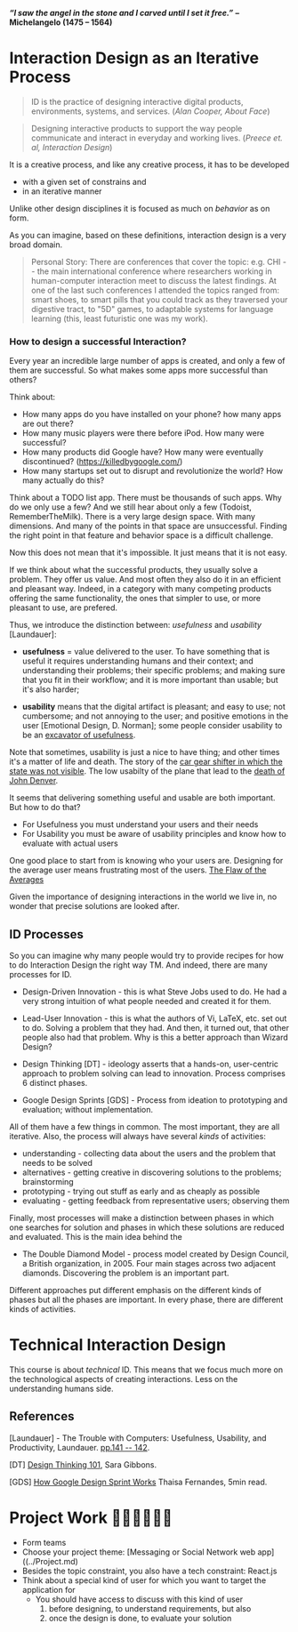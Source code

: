 
_**“I saw the angel in the stone and I carved until I set it free.”**_ **– Michelangelo (1475 – 1564)**

# Interaction Design as an Iterative  Process

> ID is the practice of designing interactive digital products, environments, systems, and services. (*Alan Cooper, About Face*)

> Designing interactive products to support the way people communicate and interact in everyday and working lives. (*Preece et. al, Interaction Design*)

It is a creative process, and like any creative process, it has to be developed

- with a given set of constrains and 
- in an iterative manner

Unlike other design disciplines it is focused as much on *behavior* as on form.

As you can imagine, based on these definitions, interaction design is a very broad domain. 

> Personal Story: There are conferences that cover the topic: e.g. CHI -- the main international conference where researchers working in human-computer interaction meet to discuss the latest findings. At one of the last such conferences I attended the topics ranged from: smart shoes, to smart pills that you could track as they traversed your digestive tract, to "5D" games, to adaptable systems for language learning (this, least futuristic one was my work). 

### How to design a successful Interaction?
Every year an incredible large number of apps is created, and only a few of them are successful. So what makes some apps more successful than others? 

Think about:
 
 - How many apps do you have installed on your phone? how many apps are out there?
 - How many music players were there before iPod. How many were successful? 
 - How many products did Google have? How many were eventually discontinued? (https://killedbygoogle.com/)
 - How many startups set out to disrupt and revolutionize the world? How many actually do this? 

Think about a TODO list app. There must be thousands of such apps. Why do we only use a few? And we still hear about only a few (Todoist, RememberTheMilk). There is a very large design space. With many dimensions. And many of the points in that space are unsuccessful. Finding the right point in that feature and behavior space is a difficult challenge. 

Now this does not mean that it's impossible. It just means that it is not easy. 

If we think about what the successful products, they usually solve a problem. They offer us value. And most often they also do it in an efficient and pleasant way. Indeed, in a category with many competing products offering the same functionality, the ones that simpler to use, or more pleasant to use, are prefered. 

Thus, we introduce the distinction between: *usefulness* and *usability* [Laundauer]: 

* **usefulness** = value delivered to the user. To have something that is useful it requires understanding humans and their context; and understanding their problems; their specific problems; and making sure that you fit in their workflow; and it is more important than usable; but it's also harder; 

* **usability** means that the digital artifact is pleasant; and easy to use; not cumbersome; and not annoying to the user; and positive emotions in the user [Emotional Design, D. Norman]; some people consider usability to be an [excavator of usefulness](https://bitzesty.com/2014/05/15/usability-and-usefulness-in-ux-web-design/).

Note that sometimes, usability is just a nice to have thing; and other times it's a matter of life and death. The story of the [car gear shifter in which the state was not visible](https://uxdesign.cc/the-usability-issue-that-caused-1-death-and-38-injuries-97911dfa5c7f
). The low usabilty of the plane that lead to the [death of John Denver](https://www.ntsb.gov/news/press-releases/Pages/NTSB_Determines_John_Denvers_Crash_Caused_by_Poor_Placement_of_Fuel_Selector_Handle_Diverting_His_Attention_During_Flight.aspx).  


It seems that delivering something useful and usable are both important. But how to do that? 

- For Usefulness you must understand your users and their needs
- For Usability you must be aware of usability principles and know how to evaluate with actual users 

One good place to start from is knowing who your users are. Designing for the average user means frustrating most of the users. [The Flaw of the Averages](https://www.thestar.com/news/insight/2016/01/16/when-us-air-force-discovered-the-flaw-of-averages.html)

Given the importance of designing interactions in the world we live in, no wonder that precise solutions are looked after. 

## ID Processes 
So you can imagine why many people would try to provide recipes for how to do Interaction Design the right way TM. And indeed, there are many processes for ID. 
 
 - Design-Driven Innovation - this is what Steve Jobs used to do. He had a very strong intuition of what people needed and created it for them. 
 
- Lead-User Innovation - this is what the authors of Vi, LaTeX, etc. set out to do. Solving a problem that they had. And then, it turned out, that other people also had that problem. Why is this a better approach than Wizard Design? 

 - Design Thinking [DT] - ideology asserts that a hands-on, user-centric approach to problem solving can lead to innovation. Process comprises 6 distinct phases. 

 - Google Design Sprints [GDS] - Process from ideation to prototyping and evaluation; without implementation. 

All of them have a few things in common. The most important, they are all iterative. Also, the process will always have several *kinds* of activities: 

 - understanding - collecting data about the users and the problem that needs to be solved
 - alternatives - getting creative in discovering solutions to the problems; brainstorming
 - prototyping - trying out stuff as early and as cheaply as possible
 - evaluating - getting feedback from representative users; observing them
 
Finally, most processes will make a distinction between phases in which one searches for solution and phases in which these solutions are reduced and evaluated. This is the main idea behind the 

 - The Double Diamond Model - process model created by Design Council, a British organization, in 2005. Four main stages across two adjacent diamonds. Discovering the problem is an important part. 


Different approaches put different emphasis on the different kinds of phases but all the phases are important. In every phase, there are different kinds of activities. 

# Technical Interaction Design

This course is about *technical* ID. This means that we focus much more on the technological aspects of creating interactions. Less on the understanding humans side. 


## References

[Laundauer] - The Trouble with Computers: Usefulness, Usability, and Productivity, Laundauer. [pp.141 -- 142](https://www.ics.uci.edu/~redmiles/ics227-SQ04/papers/Lan95.pdf). 

[DT] [Design Thinking 101](https://www.nngroup.com/articles/design-thinking/), Sara Gibbons. 

[GDS] [How Google Design Sprint Works](https://medium.com/pm101/design-sprints-at-google-85ff62fed5f8) Thaisa Fernandes, 5min read.


# Project Work 👩🏾‍🤝‍👨🏿👬

- Form teams
- Choose your project theme:  [Messaging or Social Network web app]((../Project.md) 
- Besides the topic constraint, you also have a tech constraint: React.js 
- Think about a special kind of user for which you want to target the application for
	- You should have access to discuss with this kind of user 
		1. before designing, to understand requirements, but also 
		2) once the design is done, to evaluate your solution





